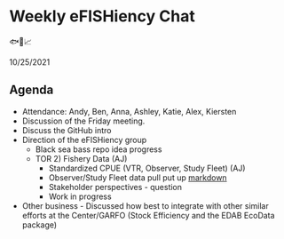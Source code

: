 
# Weekly eFISHiency Chat #

🐟📡📈

10/25/2021

## Agenda ## 

- Attendance: Andy, Ben, Anna, Ashley, Katie, Alex, Kiersten
- Discussion of the Friday meeting.
- Discuss the GitHub intro
- Direction of the eFISHiency group
  - Black sea bass repo idea progress
  -   TOR 2) Fishery Data (AJ)
      - Standardized CPUE (VTR, Observer, Study Fleet) (AJ)
      - Observer/Study Fleet data pull put up [markdown](https://github.com/AJONES8/FMRD_CRB_Openscapes_eFISHiency/blob/main/Black_Sea_Bass_Reproducible_Science_Products/TOR_2_Fishery_Data/Data_Pulls/BSB-rt-pull-only-v2.md)
      - Stakeholder perspectives - question
      - Work in progress
- Other business
      - Discussed how best to integrate with other similar efforts at the Center/GARFO (Stock Efficiency and the EDAB EcoData package)
